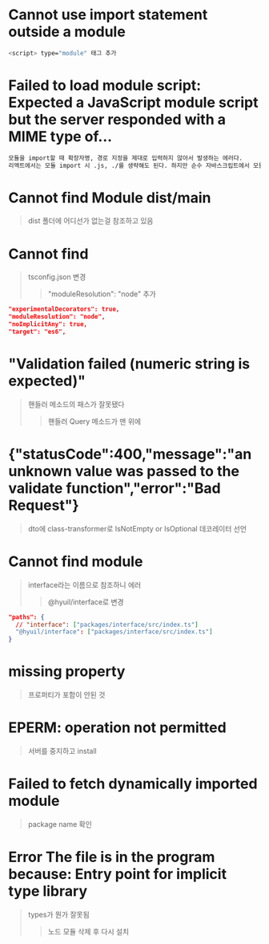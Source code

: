 # Cannot use import statement outside a module

```sh
<script> type="module" 태그 추가
```

# Failed to load module script: Expected a JavaScript module script but the server responded with a MIME type of...

```sh
모듈을 import할 때 확장자명, 경로 지정을 제대로 입력하지 않아서 발생하는 에러다.
리액트에서는 모듈 import 시 .js, ./를 생략해도 된다. 하지만 순수 자바스크립트에서 모듈 import할 때에는 리액트처럼 하면 에러가 발생한다.
```

# Cannot find Module dist/main

> dist 폴더에 어디선가 없는걸 참조하고 있음

# Cannot find

> tsconfig.json 변경
>
> > "moduleResolution": "node" 추가

```json
"experimentalDecorators": true,
"moduleResolution": "node",
"noImplicitAny": true,
"target": "es6",
```

# "Validation failed (numeric string is expected)"

> 핸들러 메소드의 패스가 잘못됐다
>
> > 핸들러 Query 메소드가 맨 위에

# {"statusCode":400,"message":"an unknown value was passed to the validate function","error":"Bad Request"}

> dto에 class-transformer로 IsNotEmpty or IsOptional 데코레이터 선언

# Cannot find module

> interface라는 이름으로 참조하니 에러
>
> > @hyuil/interface로 변경

```json
"paths": {
  // "interface": ["packages/interface/src/index.ts"]
  "@hyuil/interface": ["packages/interface/src/index.ts"]
}
```

# missing property

> 프로퍼티가 포함이 안된 것

# EPERM: operation not permitted

> 서버를 중지하고 install

# Failed to fetch dynamically imported module

> package name 확인

# Error The file is in the program because: Entry point for implicit type library

> types가 뭔가 잘못됨
>
> > 노드 모듈 삭제 후 다시 설치
